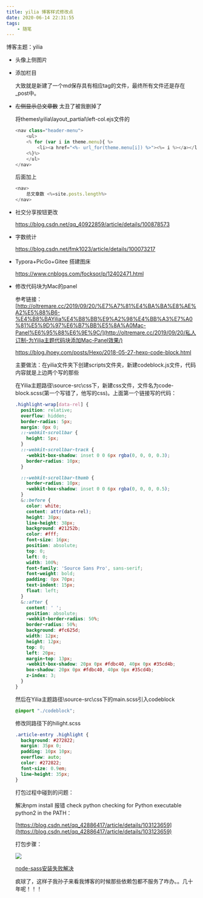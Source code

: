 ```yaml
---
title: yilia 博客样式修改点
date: 2020-06-14 22:31:55
tags:
	- 随笔
---
```


博客主题：yilia

<!--more-->

- 头像上侧图片

  

- 添加栏目

  大致就是新建了一个md保存具有相应tag的文件，最终所有文件还是存在_post中。

- ~~左侧显示总文章数~~ 太丑了被我删掉了

  将themes\yilia\layout_partial\left-col.ejs文件的

  ```js
  <nav class="header-menu">
      <ul>
      <% for (var i in theme.menu){ %>
          <li><a href="<%- url_for(theme.menu[i]) %>"><%= i %></a></li>
      <%}%>
      </ul>
  </nav>
  ```

  后面加上

  ```js
  <nav>
      总文章数 <%=site.posts.length%>
  </nav>
  ```

- 社交分享按钮更改

  https://blog.csdn.net/qq_40922859/article/details/100878573

- 字数统计

  https://blog.csdn.net/fmk1023/article/details/100073217

- Typora+PicGo+Gitee 搭建图床

  https://www.cnblogs.com/focksor/p/12402471.html

- 修改代码块为Mac的panel

  参考链接：[http://oltremare.cc/2019/09/20/%E7%A7%81%E4%BA%BA%E8%AE%A2%E5%88%B6-%E4%B8%BAYilia%E4%B8%BB%E9%A2%98%E4%BB%A3%E7%A0%81%E5%9D%97%E6%B7%BB%E5%8A%A0Mac-Panel%E6%95%88%E6%9E%9C/](http://oltremare.cc/2019/09/20/私人订制-为Yilia主题代码块添加Mac-Panel效果/)

  https://blog.ihoey.com/posts/Hexo/2018-05-27-hexo-code-block.html

  主要做法：在yilia文件夹下创建scripts文件夹，新建codeblock.js文件，代码内容就是上边两个写的那些

  在Yilia主题路径\source-src\css下，新建css文件，文件名为code-block.scss(第一个写错了，他写的css)。上面第一个链接写的代码：

  ```scss
  .highlight-wrap[data-rel] {
    position: relative;
    overflow: hidden;
    border-radius: 5px;
    margin: 0px 0;
    ::-webkit-scrollbar {
      height: 5px;
    }
    ::-webkit-scrollbar-track {
      -webkit-box-shadow: inset 0 0 6px rgba(0, 0, 0, 0.3);
      border-radius: 10px;
    }
  
    ::-webkit-scrollbar-thumb {
      border-radius: 10px;
      -webkit-box-shadow: inset 0 0 6px rgba(0, 0, 0, 0.5);
    }
    &::before {
      color: white;
      content: attr(data-rel);
      height: 38px;
      line-height: 38px;
      background: #21252b;
      color: #fff;
      font-size: 16px;
      position: absolute;
      top: 0;
      left: 0;
      width: 100%;
      font-family: 'Source Sans Pro', sans-serif;
      font-weight: bold;
      padding: 0px 70px;
      text-indent: 15px;
      float: left;
    }
    &::after {
      content: ' ';
      position: absolute;
      -webkit-border-radius: 50%;
      border-radius: 50%;
      background: #fc625d;
      width: 12px;
      height: 12px;
      top: 0;
      left: 20px;
      margin-top: 13px;
      -webkit-box-shadow: 20px 0px #fdbc40, 40px 0px #35cd4b;
      box-shadow: 20px 0px #fdbc40, 40px 0px #35cd4b;
      z-index: 3;
    }
  }
  ```

  然后在Yilia主题路径\source-src\css下的main.scss引入codeblock

  ```scss
  @import "./codeblock";
  ```

  修改同路径下的hilight.scss

  ```scss
  .article-entry .highlight {
    background: #272822;
    margin: 35px 0;
    padding: 10px 10px;
    overflow: auto;
    color: #272822;
    font-size: 0.9em;
    line-height: 35px;
  }
  ```

  

  打包过程中碰到的问题：

  解决npm install 报错 check python checking for Python executable python2 in the PATH：

  [https://blog.csdn.net/qq_42886417/article/details/103123659](https://blog.csdn.net/qq_42886417/article/details/103123659)

  打包步骤：

  ![](https://upload-images.jianshu.io/upload_images/19092361-4d45b8a21eb0e827.png?imageMogr2/auto-orient/strip%7CimageView2/2/w/1240)

  [node-sass安装失败解决](https://blog.csdn.net/liul99/article/details/95603254?utm_medium=distribute.pc_relevant_t0.none-task-blog-BlogCommendFromMachineLearnPai2-1.nonecase&depth_1-utm_source=distribute.pc_relevant_t0.none-task-blog-BlogCommendFromMachineLearnPai2-1.nonecase)

  疯球了，这样子我孙子来看我博客的时候那些依赖包都不服务了咋办。。几十年呢！！！

